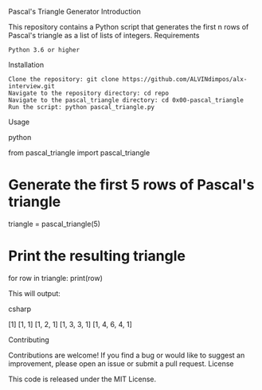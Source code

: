 Pascal's Triangle Generator
Introduction

This repository contains a Python script that generates the first n rows of Pascal's triangle as a list of lists of integers.
Requirements

    Python 3.6 or higher

Installation

    Clone the repository: git clone https://github.com/ALVINdimpos/alx-interview.git
    Navigate to the repository directory: cd repo
    Navigate to the pascal_triangle directory: cd 0x00-pascal_triangle
    Run the script: python pascal_triangle.py

Usage

python

from pascal_triangle import pascal_triangle

# Generate the first 5 rows of Pascal's triangle
triangle = pascal_triangle(5)

# Print the resulting triangle
for row in triangle:
    print(row)

This will output:

csharp

[1]
[1, 1]
[1, 2, 1]
[1, 3, 3, 1]
[1, 4, 6, 4, 1]

Contributing

Contributions are welcome! If you find a bug or would like to suggest an improvement, please open an issue or submit a pull request.
License

This code is released under the MIT License.